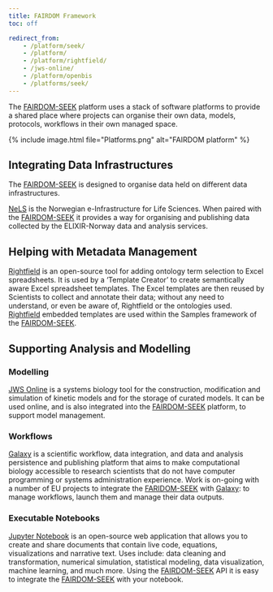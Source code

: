 ```yaml
---
title: FAIRDOM Framework
toc: off

redirect_from:
    - /platform/seek/
    - /platform/
    - /platform/rightfield/
    - /jws-online/
    - /platform/openbis
    - /platforms/seek/    
---
```



The [FAIRDOM-SEEK](https://seek4science.org) platform uses a stack of software platforms to provide a shared place where projects 
can organise their own data, models, protocols, workflows in their own managed space.

{% include image.html file="Platforms.png" alt="FAIRDOM platform" %}


## Integrating Data Infrastructures 

The [FAIRDOM-SEEK](https://seek4science.org) is designed to organise data held on different data infrastructures.

[NeLS](https://nels.bioinfo.no) is the Norwegian e-Infrastructure for Life Sciences. When paired with the [FAIRDOM-SEEK](https://seek4science.org) it provides a way for organising and publishing data collected by the ELIXIR-Norway data and analysis services.

## Helping with Metadata Management  

[Rightfield](https://rightfield.org.uk) is an open-source tool for adding ontology term selection to Excel spreadsheets. It is used by a ‘Template Creator’ to create semantically aware Excel spreadsheet templates. The Excel templates are then reused by Scientists to collect and annotate their data; without any need to understand, or even be aware of, Rightfield or the ontologies used. [Rightfield](https://rightfield.org.uk) embedded templates are used within the Samples framework of the [FAIRDOM-SEEK](https://seek4science.org).

## Supporting Analysis and Modelling  

### Modelling 

[JWS Online](https://jjj.mib.ac.uk) is a systems biology tool for the construction, modification and simulation of kinetic models and for the storage of curated models. It can be used online, and is also integrated into the [FAIRDOM-SEEK](https://seek4science.org) platform, to support model management.

### Workflows 

[Galaxy](https://galaxyproject.org) is  a scientific workflow, data integration, and data and analysis persistence and publishing platform that aims to make computational biology accessible to research scientists that do not have computer programming or systems administration experience. Work is on-going with a number of EU projects to integrate the [FARIDOM-SEEK](https://seek4science.org) with [Galaxy](https://galaxyproject.org): to manage workflows, launch them and manage their data outputs.

### Executable Notebooks 

[Jupyter Notebook](https://jupyter.org) is an open-source web application that allows you to create and share documents that contain live code, equations, visualizations and narrative text. Uses include: data cleaning and transformation, numerical simulation, statistical modeling, data visualization, machine learning, and much more. Using the [FAIRDOM-SEEK](https://seek4science.org) API it is easy to integrate the [FAIRDOM-SEEK](https://seek4science.org) with your notebook.

